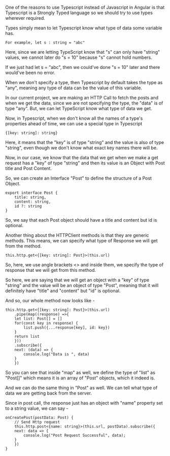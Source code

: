 One of the reasons to use Typescript instead of Javascript in Angular is that Typescript is a Strongly Typed language so we should try to use types wherever required.

Types simply mean to let Typescript know what type of data some variable has. 

    For example, let s : string = "abc"

Here, since we are letting TypeScript know that "s" can only have "string" values, we cannot later do "s = 10" because "s" cannot hold numbers. 

If we just had let s = "abc", then we could've done "s = 10" later and there would've been no error.

When we don't specify a type, then Typescript by default takes the type as "any", meaning any type of data can be the value of this variable.

In our current project, we are making an HTTP Call to fetch the posts and when we get the data, since we are not specifying the type, the "data" is of type "any". But, we can let TypeScript know what type of data we get.

Now, in Typescript, when we don't know all the names of a type's properties ahead of time, we can use a special type in Typescript 

    {[key: string]: string}

Here, it means that the "key" is of type "string" and the value is also of type "string", even though we don't know what exact key names there will be.

Now, in our case, we know that the data that we get when we make a get request has a "key" of type "string" and then its value is an Object with Post title and Post Content. 

So, we can create an Interface "Post" to define the structure of a Post Object.

    export interface Post {
        title: string,
        content: string,
        id ?: string
    }

So, we say that each Post object should have a title and content but id is optional.

Another thing about the HTTPClient methods is that they are generic methods. This means, we can specify what type of Response we will get from the method.

    this.http.get<{[key: string]: Post}>(this.url)

So, here, we use angle brackets <> and inside them, we specify the type of response that we will get from this method.

So here, we are saying that we will get an object with a "key" of type "string" and the value will be an object of type "Post", meaning that it will definitely have "title" and "content" but "id" is optional.

And so, our whole method now looks like -

    this.http.get<{[key: string]: Post}>(this.url)
        .pipe(map((response) =>{
        let list: Post[] = []
        for(const key in response) {
            list.push({...response[key], id: key})
        }
        return list
        }))
        .subscribe({
        next: (data) => {
            console.log("Data is ", data)
        }
        })

So you can see that inside "map" as well, we define the type of "list" as "Post[]" which means it is an array of "Post" objects, which it indeed is.

And we can do the same thing in "Post" as well. We can tell what type of data we are getting back from the server.

Since in post call, the response just has an object with "name" property set to a string value, we can say -

    onCreatePost(postData: Post) {
        // Send Http request
        this.http.post<{name: string}>(this.url, postData).subscribe({
        next: data => {
            console.log("Post Request Successful", data);
        }
        })
    }